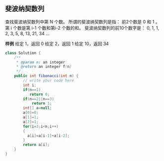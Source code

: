 ﻿##   斐波纳契数列
查找斐波纳契数列中第 N 个数。
所谓的斐波纳契数列是指：
前2个数是 0 和 1 。
第 i 个数是第 i-1 个数和第i-2 个数的和。
斐波纳契数列的前10个数字是：
0, 1, 1, 2, 3, 5, 8, 13, 21, 34 ...

**样例**
给定 1，返回 0
给定 2，返回 1
给定 10，返回 34


```java
class Solution {
    /**
     * @param n: an integer
     * @return an integer f(n)
     */
    public int fibonacci(int n) {
        // write your code here
        int i;
        if(n==1)
           return 0;
        if(n==2||n==3)
            return 1;
        int[] a=null;
        a[0]=0;
        a[1]=1;
        a[2]=1;
        for(i=3;i<n;i++)
        {
          a[i]=a[i-1]+a[i-2];
        }
        return a[i];  
    }
}
```
